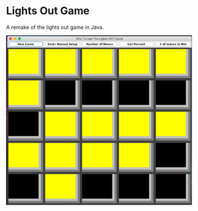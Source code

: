 # Lights Out Game
A remake of the lights out game in Java.

![Image of Light's out game](Screenshot.png)
